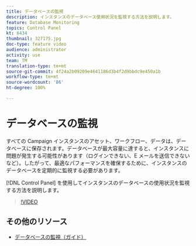 ```yaml
---
title: データベースの監視
description: インスタンスのデータベース使用状況を監視する方法を説明します。
feature: Database Monitoring
topics: Control Panel
kt: 6434
thumbnail: 327175.jpg
doc-type: feature video
audience: administrator
activity: use
team: TM
translation-type: tm+mt
source-git-commit: 4f24a2b09209e4641186d3b4f2d9bbdc9e450a1b
workflow-type: tm+mt
source-wordcount: '86'
ht-degree: 100%

---
```



# データベースの監視

すべての Campaign インスタンスのアセット、ワークフロー、データは、データベースに保存されます。データベースが最大容量に達すると、インスタンスに問題が発生する可能性があります（ログインできない、E メールを送信できないなど）。したがって、最適なパフォーマンスを確保するために、インスタンスのデータベースを定期的に監視する必要があります。

[!DNL Control Panel] を使用してインスタンスのデータベースの使用状況を監視する方法を説明します。

>[!VIDEO](https://video.tv.adobe.com/v/327175?quality=12)

## その他のリソース

* [データベースの監視（ガイド）](https://experienceleague.adobe.com/docs/control-panel/using/performance-monitoring/database-monitoring.html?lang=ja#performance-monitoring)
